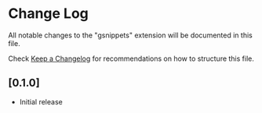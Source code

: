 # Change Log

All notable changes to the "gsnippets" extension will be documented in this file.

Check [Keep a Changelog](http://keepachangelog.com/) for recommendations on how to structure this file.

## [0.1.0]

- Initial release